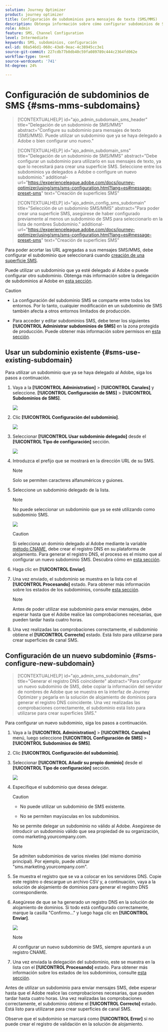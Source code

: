 ```yaml
---
solution: Journey Optimizer
product: journey optimizer
title: Configuración de subdominios para mensajes de texto (SMS/MMS)
description: Obtenga información sobre cómo configurar subdominios de SMS con Journey Optimizer
role: Admin
feature: SMS, Channel Configuration
level: Intermediate
keywords: SMS, subdominios, configuración
exl-id: 08a546d1-060c-43e8-9eac-4c38945cc3e1
source-git-commit: 227cdb77b0db40c59fa089789c444c2364fd062e
workflow-type: tm+mt
source-wordcount: '741'
ht-degree: 24%

---
```


# Configuración de subdominios de SMS {#sms-mms-subdomains}

>[!CONTEXTUALHELP]
>id="ajo_admin_subdomain_sms_header"
>title="Delegación de un subdominio de SMS/MMS"
>abstract="Configure su subdominio para mensajes de texto (SMS/MMS). Puede utilizar un subdominio que ya se haya delegado a Adobe o bien configurar uno nuevo."

>[!CONTEXTUALHELP]
>id="ajo_admin_subdomain_sms"
>title="Delegación de un subdominio de SMS/MMS"
>abstract="Debe configurar un subdominio para utilizarlo en sus mensajes de texto, ya que lo necesitará para crear una superficie SMS. Seleccione entre los subdominios ya delegados a Adobe o configure un nuevo subdominio."
>additional-url="https://experienceleague.adobe.com/docs/journey-optimizer/using/sms/sms-configuration.html?lang=es#message-preset-sms" text="Creación de superficies SMS"

>[!CONTEXTUALHELP]
>id="ajo_admin_config_sms_subdomain"
>title="Selección de un subdominio SMS/MMS"
>abstract="Para poder crear una superficie SMS, asegúrese de haber configurado previamente al menos un subdominio de SMS para seleccionarlo en la lista de nombres Subdominio."
>additional-url="https://experienceleague.adobe.com/docs/journey-optimizer/using/sms/sms-configuration.html?lang=es#message-preset-sms" text="Creación de superficies SMS"

Para poder acortar las URL agregadas a sus mensajes SMS/MMS, debe configurar el subdominio que seleccionará cuando [creación de una superficie SMS](sms-configuration.md#message-preset-sms).

Puede utilizar un subdominio que ya esté delegado al Adobe o puede configurar otro subdominio. Obtenga más información sobre la delegación de subdominios al Adobe en [esta sección](../configuration/delegate-subdomain.md).

>[!CAUTION]
>
>* La configuración del subdominio SMS se comparte entre todos los entornos. Por lo tanto, cualquier modificación en un subdominio de SMS también afecta a otros entornos limitados de producción.
>
>* Para acceder y editar subdominios SMS, debe tener los siguientes **[!UICONTROL Administrar subdominios de SMS]** en la zona protegida de producción. Puede obtener más información sobre permisos en [esta sección](../administration/high-low-permissions.md).
>

## Usar un subdominio existente {#sms-use-existing-subdomain}

Para utilizar un subdominio que ya se haya delegado al Adobe, siga los pasos a continuación.

1. Vaya a la **[!UICONTROL Administration]** > **[!UICONTROL Canales]** y seleccione. **[!UICONTROL Configuración de SMS]** > **[!UICONTROL Subdominios de SMS]**.

   ![](assets/sms_access-subdomains.png)

1. Clic **[!UICONTROL Configuración del subdominio]**.

   ![](assets/sms_set-up-subdomain.png)

1. Seleccionar **[!UICONTROL Usar subdominio delegado]** desde el **[!UICONTROL Tipo de configuración]** sección.

   ![](assets/sms_use-delegated-subdomain.png)

1. Introduzca el prefijo que se mostrará en la dirección URL de su SMS.

   >[!NOTE]
   >
   >Solo se permiten caracteres alfanuméricos y guiones.

1. Seleccione un subdominio delegado de la lista.

   >[!NOTE]
   >
   >No puede seleccionar un subdominio que ya se esté utilizando como subdominio SMS.

   <!--Capital letters are not allowed in subdomains. TBC by PM-->

   ![](assets/sms_prefix-and-subdomain.png)

   <!--Note that you cannot use multiple delegated subdomains of the same parent domain. For example, if 'marketing1.yourcompany.com' is already delegated to Adobe for your SMS messages, you will not be able to use 'marketing2.yourcompany.com'. However, multi-level subdomains being supported for SMS, you may proceed using a subdomain of 'marketing1.yourcompany.com' (such as 'email.marketing1.yourcompany.com'), or a different parent domain.-->

   >[!CAUTION]
   >
   >Si selecciona un dominio delegado al Adobe mediante la variable [método CNAME](../configuration/delegate-subdomain.md#cname-subdomain-delegation), debe crear el registro DNS en su plataforma de alojamiento. Para generar el registro DNS, el proceso es el mismo que al configurar un nuevo subdominio SMS. Descubra cómo en [esta sección](#sms-configure-new-subdomain).

1. Haga clic en **[!UICONTROL Enviar]**.

1. Una vez enviado, el subdominio se muestra en la lista con el **[!UICONTROL Procesando]** estado. Para obtener más información sobre los estados de los subdominios, consulte [esta sección](../configuration/about-subdomain-delegation.md#access-delegated-subdomains).<!--Same statuses?-->

   >[!NOTE]
   >
   >Antes de poder utilizar ese subdominio para enviar mensajes, debe esperar hasta que el Adobe realice las comprobaciones necesarias, que pueden tardar hasta cuatro horas.<!--Learn more in [this section](delegate-subdomain.md#subdomain-validation).-->

1. Una vez realizadas las comprobaciones correctamente, el subdominio obtiene el **[!UICONTROL Correcto]** estado. Está listo para utilizarse para crear superficies de canal SMS.

## Configuración de un nuevo subdominio {#sms-configure-new-subdomain}

>[!CONTEXTUALHELP]
>id="ajo_admin_sms_subdomain_dns"
>title="Generar el registro DNS coincidente"
>abstract="Para configurar un nuevo subdominio de SMS, debe copiar la información del servidor de nombres de Adobe que se muestra en la interfaz de Journey Optimizer y pegarla en la solución de alojamiento de dominios para generar el registro DNS coincidente. Una vez realizadas las comprobaciones correctamente, el subdominio está listo para utilizarse para crear superficies SMS."

Para configurar un nuevo subdominio, siga los pasos a continuación.

1. Vaya a la **[!UICONTROL Administration]** > **[!UICONTROL Canales]** menú, luego seleccione **[!UICONTROL Configuración de SMS]** > **[!UICONTROL Subdominios de SMS]**.

1. Clic **[!UICONTROL Configuración del subdominio]**.

1. Seleccionar **[!UICONTROL Añadir su propio dominio]** desde el **[!UICONTROL Tipo de configuración]** sección.

   ![](assets/sms_add-your-own-subdomain.png)

1. Especifique el subdominio que desea delegar.

   >[!CAUTION]
   >
   >* No puede utilizar un subdominio de SMS existente.
   >
   >* No se permiten mayúsculas en los subdominios.

   No se permite delegar un subdominio no válido al Adobe. Asegúrese de introducir un subdominio válido que sea propiedad de su organización, como marketing.yourcompany.com.

   >[!NOTE]
   >
   >Se admiten subdominios de varios niveles (del mismo dominio principal). Por ejemplo, puede utilizar &quot;sms.marketing.yourcompany.com&quot;.

1. Se muestra el registro que se va a colocar en los servidores DNS. Copie este registro o descargue un archivo CSV y, a continuación, vaya a la solución de alojamiento de dominios para generar el registro DNS correspondiente.

1. Asegúrese de que se ha generado un registro DNS en la solución de alojamiento de dominios. Si todo está configurado correctamente, marque la casilla &quot;Confirmo...&quot; y luego haga clic en **[!UICONTROL Enviar]**.

   ![](assets/sms_add-your-own-subdomain-confirm.png)

   >[!NOTE]
   >
   >Al configurar un nuevo subdominio de SMS, siempre apuntará a un registro CNAME.

1. Una vez enviada la delegación del subdominio, este se muestra en la lista con el **[!UICONTROL Procesando]** estado. Para obtener más información sobre los estados de los subdominios, consulte [esta sección](../configuration/about-subdomain-delegation.md#access-delegated-subdomains).<!--Same statuses?-->

Antes de utilizar un subdominio para enviar mensajes SMS, debe esperar hasta que el Adobe realice las comprobaciones necesarias, que pueden tardar hasta cuatro horas.<!--Learn more in [this section](#subdomain-validation).--> Una vez realizadas las comprobaciones correctamente, el subdominio obtiene el **[!UICONTROL Correcto]** estado. Está listo para utilizarse para crear superficies de canal SMS.

Observe que el subdominio se marcará como **[!UICONTROL Error]** si no puede crear el registro de validación en la solución de alojamiento.
